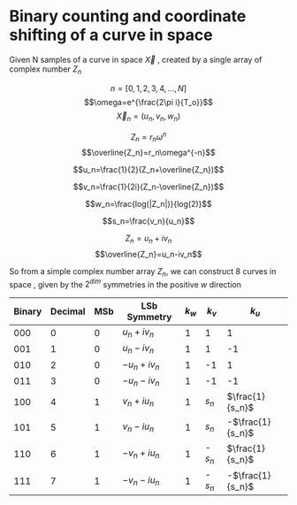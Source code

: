 # Binary counting and coordinate shifting of a curve in space 

Given N samples of a curve in space $\vec{X}$ , created by a single array of complex number $Z_n$

$$n=[0,1,2,3,4,...,N]$$
$$\omega=e^{\frac{2\pi i}{T_o}}$$
$$\vec{X}_n=(u_n,v_n,w_n)$$

$$Z_n=r_n\omega^n$$
$$\overline{Z_n}=r_n\omega^{-n}$$


$$u_n=\frac{1}{2}(Z_n+\overline{Z_n})$$


$$v_n=\frac{1}{2i}(Z_n-\overline{Z_n})$$

$$w_n=\frac{log(|Z_n|)}{log(2)}$$


$$s_n=\frac{v_n}{u_n}$$

$$Z_n=u_n+iv_n$$
$$\overline{Z_n}=u_n-iv_n$$



So from a simple complex number array $Z_n$, we can construct 8 curves in space , given by the $2^{dim}$ symmetries in the positive $w$ direction

| Binary | Decimal | MSb | LSb Symmetry | $k_w$| $k_v$| $k_u$ |
|--------|---------|-----|--------------|------|------|-------|
| 000    | 0       | 0   | $u_n+ iv_n$  | 1 | 1 | 1 |
| 001    | 1       | 0   | $u_n- iv_n$  | 1 |  1| -1 | 
| 010    | 2       | 0   | $-u_n+ iv_n$ | 1 | -1|  1 |
| 011    | 3       | 0   | $-u_n- iv_n$ | 1 | -1| -1 |
| 100    | 4       | 1   | $v_n +iu_n$  | 1 | $s_n$ | $\frac{1}{s_n}$ |
| 101    | 5       | 1   | $v_n -iu_n$  | 1 | $s_n$ | -$\frac{1}{s_n}$ |
| 110    | 6       | 1   | $-v_n +iu_n$ | 1 | -$s_n$| $\frac{1}{s_n}$ |
| 111    | 7       | 1   | $-v_n -iu_n$ | 1 | -$s_n$| -$\frac{1}{s_n}$ |